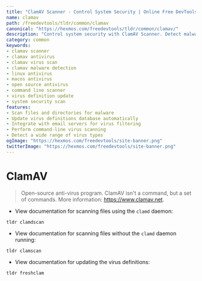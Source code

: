 ```yaml
---
title: "ClamAV Scanner - Control System Security | Online Free DevTools by Hexmos"
name: clamav
path: /freedevtools/tldr/common/clamav
canonical: "https://hexmos.com/freedevtools/tldr/common/clamav/"
description: "Control system security with ClamAV Scanner. Detect malware, viruses, and trojans on your system. Free online tool, no registration required."
category: common
keywords:
- clamav scanner
- clamav antivirus
- clamav virus scan
- clamav malware detection
- linux antivirus
- macos antivirus
- open source antivirus
- command line scanner
- virus definition update
- system security scan
features:
- Scan files and directories for malware
- Update virus definitions database automatically
- Integrate with email servers for virus filtering
- Perform command-line virus scanning
- Detect a wide range of virus types
ogImage: "https://hexmos.com/freedevtools/site-banner.png"
twitterImage: "https://hexmos.com/freedevtools/site-banner.png"
---
```


# ClamAV

> Open-source anti-virus program.
> ClamAV isn't a command, but a set of commands.
> More information: <https://www.clamav.net>.

- View documentation for scanning files using the `clamd` daemon:

`tldr clamdscan`

- View documentation for scanning files without the `clamd` daemon running:

`tldr clamscan`

- View documentation for updating the virus definitions:

`tldr freshclam`
